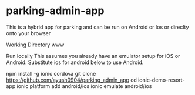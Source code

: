 # parking-admin-app

This is a hybrid app for parking and can be run on Android or Ios or direclty onto your browser

Working Directory
www

Run locally This assumes you already have an emulator setup for iOS or Android. Substitute ios for android below to use Android.

npm install -g ionic cordova
git clone https://github.com/ayush0904/parking_admin_app 
cd ionic-demo-resort-app 
ionic platform 
add android/ios 
ionic emulate android/ios
